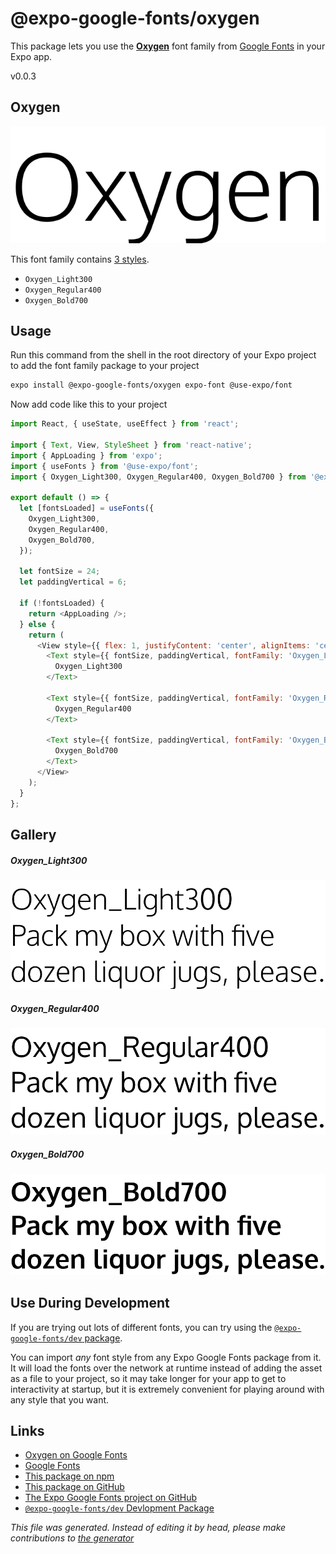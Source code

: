 # @expo-google-fonts/oxygen

This package lets you use the [**Oxygen**](https://fonts.google.com/specimen/Oxygen) font family from [Google Fonts](https://fonts.google.com/) in your Expo app.

v0.0.3

## Oxygen

![Oxygen](./font-family.png)

This font family contains [3 styles](#gallery).

- `Oxygen_Light300`
- `Oxygen_Regular400`
- `Oxygen_Bold700`

## Usage

Run this command from the shell in the root directory of your Expo project to add the font family package to your project
```sh
expo install @expo-google-fonts/oxygen expo-font @use-expo/font
```

Now add code like this to your project
```js
import React, { useState, useEffect } from 'react';

import { Text, View, StyleSheet } from 'react-native';
import { AppLoading } from 'expo';
import { useFonts } from '@use-expo/font';
import { Oxygen_Light300, Oxygen_Regular400, Oxygen_Bold700 } from '@expo-google-fonts/oxygen';

export default () => {
  let [fontsLoaded] = useFonts({
    Oxygen_Light300,
    Oxygen_Regular400,
    Oxygen_Bold700,
  });

  let fontSize = 24;
  let paddingVertical = 6;

  if (!fontsLoaded) {
    return <AppLoading />;
  } else {
    return (
      <View style={{ flex: 1, justifyContent: 'center', alignItems: 'center' }}>
        <Text style={{ fontSize, paddingVertical, fontFamily: 'Oxygen_Light300' }}>
          Oxygen_Light300
        </Text>

        <Text style={{ fontSize, paddingVertical, fontFamily: 'Oxygen_Regular400' }}>
          Oxygen_Regular400
        </Text>

        <Text style={{ fontSize, paddingVertical, fontFamily: 'Oxygen_Bold700' }}>
          Oxygen_Bold700
        </Text>
      </View>
    );
  }
};

```

## Gallery

##### Oxygen_Light300
![Oxygen_Light300](./a7e1244b4a11ee9f21f86e2f25d7dd963f8e8f93d7b8e411620c959f4cf66fa2.ttf.png)

##### Oxygen_Regular400
![Oxygen_Regular400](./f6497c6c0bb7a884669e84095f3e56550bd7c0ccba79656b0af00d8b3200d790.ttf.png)

##### Oxygen_Bold700
![Oxygen_Bold700](./4bccf594c248e25c3da7e37b9dc5e9cddfcf3bc405504b7d15f4523358d81f76.ttf.png)


## Use During Development

If you are trying out lots of different fonts, you can try using the [`@expo-google-fonts/dev` package](https://github.com/expo/google-fonts/tree/master/font-packages/dev#readme).

You can import *any* font style from any Expo Google Fonts package from it. It will load the fonts
over the network at runtime instead of adding the asset as a file to your project, so it may take longer
for your app to get to interactivity at startup, but it is extremely convenient
for playing around with any style that you want.

## Links

- [Oxygen on Google Fonts](https://fonts.google.com/specimen/Oxygen)
- [Google Fonts](https://fonts.google.com/)
- [This package on npm](https://www.npmjs.com/package/@expo-google-fonts/oxygen)
- [This package on GitHub](https://github.com/expo/google-fonts/tree/master/font-packages/oxygen)
- [The Expo Google Fonts project on GitHub](https://github.com/expo/google-fonts)
- [`@expo-google-fonts/dev` Devlopment Package](https://github.com/expo/google-fonts/tree/master/font-packages/dev)


*This file was generated. Instead of editing it by head, please make contributions to [the generator](https://github.com/expo/google-fonts/tree/master/packages/generator)*
